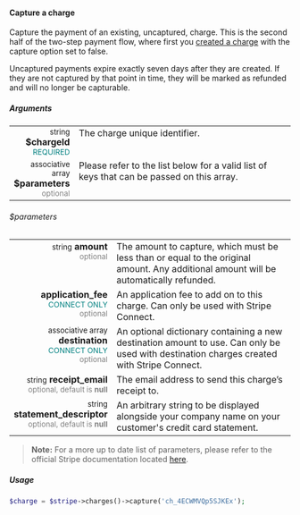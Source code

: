 #### Capture a charge

Capture the payment of an existing, uncaptured, charge. This is the second half of the two-step payment flow, where first you [created a charge](#create-a-new-charge) with the capture option set to false.

Uncaptured payments expire exactly seven days after they are created. If they are not captured by that point in time, they will be marked as refunded and will no longer be capturable.

##### Arguments

<table>
    <tbody>
        <tr valign="top">
            <td width="20%" style="text-align: right">
                <small>string</small> <strong>$chargeId</strong><br />
                <small style="color: teal;">REQUIRED</small>
            </td>
            <td width="80%">
                The charge unique identifier.
            </td>
        </tr>
        <tr valign="top">
            <td width="20%" style="text-align: right">
                <small>associative array</small> <strong>$parameters</strong><br />
                <small style="color: grey;">optional</small>
            </td>
            <td width="80%">
                Please refer to the list below for a valid list of keys that can be passed on this array.
            </td>
        </tr>
    </tbody>
</table>

###### $parameters

<table>
    <tbody>
        <tr valign="top">
            <td width="20%" style="text-align: right">
                <small>string</small> <strong>amount</strong><br />
                <small style="color: grey;">optional</small>
            </td>
            <td width="80%">
                The amount to capture, which must be less than or equal to the original amount. Any additional amount will be automatically refunded.
            </td>
        </tr>
        <tr valign="top">
            <td width="20%" style="text-align: right">
                <small></small> <strong>application_fee</strong><br />
                <small style="color: teal;">CONNECT ONLY</small><br />
                <small style="color: grey;">optional</small>
            </td>
            <td width="80%">
                An application fee to add on to this charge. Can only be used with Stripe Connect.
            </td>
        </tr>
        <tr valign="top">
            <td width="20%" style="text-align: right">
                <small>associative array</small> <strong>destination</strong><br />
                <small style="color: teal;">CONNECT ONLY</small><br />
                <small style="color: grey;">optional</small>
            </td>
            <td width="80%">
                An optional dictionary containing a new destination amount to use. Can only be used with destination charges created with Stripe Connect.
            </td>
        </tr>
        <tr valign="top">
            <td width="20%" style="text-align: right">
                <small>string</small> <strong>receipt_email</strong><br />
                <small style="color: grey;">optional, default is <strong>null</strong></small>
            </td>
            <td width="80%">
                The email address to send this charge’s receipt to.
            </td>
        </tr>
        <tr valign="top">
            <td width="20%" style="text-align: right">
                <small>string</small> <strong>statement_descriptor</strong><br />
                <small style="color: grey;">optional, default is <strong>null</strong></small>
            </td>
            <td width="80%">
                An arbitrary string to be displayed alongside your company name on your customer's credit card statement.
            </td>
        </tr>
    </tbody>
</table>

> **Note:** For a more up to date list of parameters, please refer to the official Stripe documentation located [here](https://stripe.com/docs/api#capture_charge).

##### Usage

```php
$charge = $stripe->charges()->capture('ch_4ECWMVQp5SJKEx');
```

